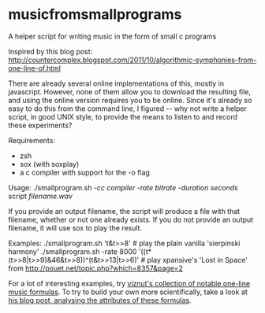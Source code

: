 musicfromsmallprograms
======================

A helper script for writing music in the form of small c programs

Inspired by this blog post: http://countercomplex.blogspot.com/2011/10/algorithmic-symphonies-from-one-line-of.html

There are already several online implementations of this, mostly in javascript. However, none of them allow you to download the resulting file, and using the online version requires you to be online. Since it's already so easy to do this from the command line, I figured -- why not write a helper script, in good UNIX style, to provide the means to listen to and record these experiments?

Requirements:
* zsh
* sox (with soxplay)
* a c compiler with support for the -o flag

Usage: ./smallprogram.sh _-cc compiler_ _-rate bitrate_ _-duration seconds_ script _filename.wav_

If you provide an output filename, the script will produce a file with that filename, whether or not one already exists. If you do not provide an output filename, it will use sox to play the result.

Examples:
./smallprogram.sh 't&t>>8' # play the plain vanilla 'sierpinski harmony'
./smallprogram.sh -rate 8000 '((t\*(t>>8|t>>9)&46&t>>8))^(t&t>>13|t>>6)' # play xpansive's 'Lost in Space' from http://pouet.net/topic.php?which=8357&page=2

For a lot of interesting examples, try [viznut's collection of notable one-line music formulas](http://pelulamu.net/countercomplex/music_formula_collection.txt). To try to build your own more scientifically, take a look at [his blog post, analysing the attributes of these formulas](http://countercomplex.blogspot.com/2011/10/some-deep-analysis-of-one-line-music.html).

